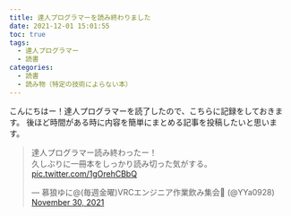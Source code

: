 ```yaml
---
title: 達人プログラマーを読み終わりました
date: 2021-12-01 15:01:55
toc: true
tags:
  - 達人プログラマー
  - 読書
categories:
  - 読書
  - 読み物（特定の技術によらない本）
---
```


<!-- textlint-disable -->

こんにちはー！達人プログラマーを読了したので、こちらに記録をしておきます。
後ほど時間がある時に内容を簡単にまとめる記事を投稿したいと思います。

<blockquote class="twitter-tweet"><p lang="ja" dir="ltr">達人プログラマー読み終わったー！<br>久しぶりに一冊本をしっかり読み切った気がする。 <a href="https://t.co/1gOrehCBbQ">pic.twitter.com/1gOrehCBbQ</a></p>&mdash; 慕狼ゆに@(毎週金曜)VRCエンジニア作業飲み集会🍺 (@YYa0928) <a href="https://twitter.com/YYa0928/status/1465703186954539023?ref_src=twsrc%5Etfw">November 30, 2021</a></blockquote> <script async src="https://platform.twitter.com/widgets.js" charset="utf-8"></script>
